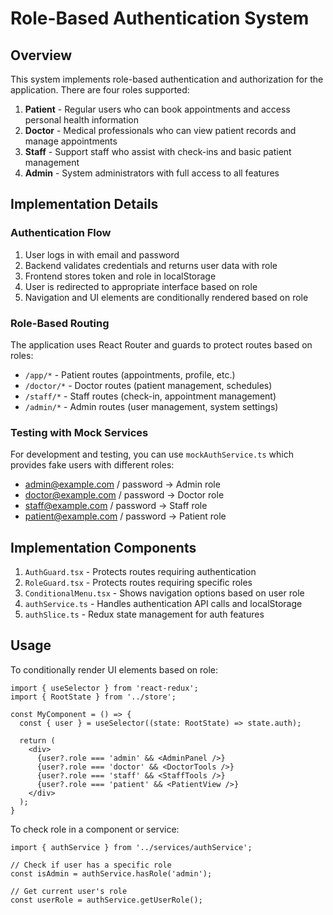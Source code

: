 # Role-Based Authentication System

## Overview

This system implements role-based authentication and authorization for the application. There are four roles supported:

1. **Patient** - Regular users who can book appointments and access personal health information
2. **Doctor** - Medical professionals who can view patient records and manage appointments
3. **Staff** - Support staff who assist with check-ins and basic patient management
4. **Admin** - System administrators with full access to all features

## Implementation Details

### Authentication Flow

1. User logs in with email and password
2. Backend validates credentials and returns user data with role
3. Frontend stores token and role in localStorage
4. User is redirected to appropriate interface based on role
5. Navigation and UI elements are conditionally rendered based on role

### Role-Based Routing

The application uses React Router and guards to protect routes based on roles:

- `/app/*` - Patient routes (appointments, profile, etc.)
- `/doctor/*` - Doctor routes (patient management, schedules)
- `/staff/*` - Staff routes (check-in, appointment management)
- `/admin/*` - Admin routes (user management, system settings)

### Testing with Mock Services

For development and testing, you can use `mockAuthService.ts` which provides fake users with different roles:

- admin@example.com / password -> Admin role
- doctor@example.com / password -> Doctor role
- staff@example.com / password -> Staff role
- patient@example.com / password -> Patient role

## Implementation Components

1. `AuthGuard.tsx` - Protects routes requiring authentication
2. `RoleGuard.tsx` - Protects routes requiring specific roles
3. `ConditionalMenu.tsx` - Shows navigation options based on user role
4. `authService.ts` - Handles authentication API calls and localStorage
5. `authSlice.ts` - Redux state management for auth features

## Usage

To conditionally render UI elements based on role:

```tsx
import { useSelector } from 'react-redux';
import { RootState } from '../store';

const MyComponent = () => {
  const { user } = useSelector((state: RootState) => state.auth);
  
  return (
    <div>
      {user?.role === 'admin' && <AdminPanel />}
      {user?.role === 'doctor' && <DoctorTools />}
      {user?.role === 'staff' && <StaffTools />}
      {user?.role === 'patient' && <PatientView />}
    </div>
  );
}
```

To check role in a component or service:

```tsx
import { authService } from '../services/authService';

// Check if user has a specific role
const isAdmin = authService.hasRole('admin');

// Get current user's role
const userRole = authService.getUserRole();
``` 
